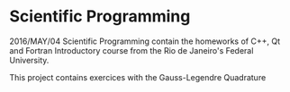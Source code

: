 # Scientific Programming
2016/MAY/04
Scientific Programming contain the homeworks of C++, Qt and Fortran Introductory course
from the Rio de Janeiro's Federal University.

This project contains exercices with the Gauss-Legendre Quadrature
